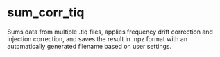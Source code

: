 # sum_corr_tiq
Sums data from multiple .tiq files, applies frequency drift correction and injection correction, and saves the result in .npz format with an automatically generated filename based on user settings.
